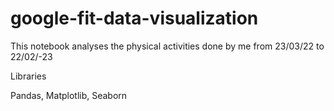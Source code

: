 # google-fit-data-visualization
This notebook analyses the physical activities done by me from 23/03/22 to 22/02/-23

Libraries

Pandas, Matplotlib, Seaborn

